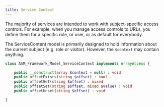 ```yaml
---
title: Service Context
---
```


The majority of services are intended to work with subject-specific access controls. For example, when you manage access controls to URLs, you define them for a specific role, or user, or as default for everybody.

The ServiceContent model is primarily designed to hold information about the current subject (e.g. role or visitor). However, the `$context` may contain anything.

```php
class AAM_Framework_Model_ServiceContext implements ArrayAccess {

    public __construct(array $context = null) : void
    public offsetExists(string $offset) : bool
    public offsetGet(string $offset) : mixed
    public offsetSet(string $offset, mixed $value) : void
    public offsetUnset(string $offset) : void

}
```